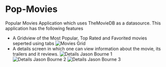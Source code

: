 # Pop-Movies
Popular Movies Application which uses TheMovieDB as a datasource. This application has the following features

- A Gridview of the Most Popular, Top Rated and Favorited movies seperted using tabs
  ![Movies Grid](https://lh3.googleusercontent.com/XWARWlteObWzh5gVs4V_Jq4IHygPkSY6YfUl3lBkgdBVkEtc6Wxv9OBVGlH53LWOvyl7nRv1TzX_HEtqEiHU2aGeVc9Ap8kE6ExnLmiXrk0ssUHF6o_6ken1VYzXbNCxW3_XXL3rfs_RW7qvdus4pfk0Z_mwsjqwpj801tEPZQUZFajVqhlQCEVta6KekjwG-OrDqTzXoU4JvfYCVUUk1kM1tyLdQXjPon8ijVGdoYzmagYiswmaJNObdVTsicAHKZXpr9isT_vTl0onAIrQeVP3V9CwOYvVR-M2OfTumJXUf8J1HPx-11d6FYImRBdMgkaK1WiVQavhxMkd40fnpqgLmLRv33RX6mCf-oDY9lDo1BPR9CgKRw-OHHmNtbKXVA25jhETFc5EJ247TFN-qbiobophojk4KjT9h1r5AHF8fpcyAf6YT_Xycy0y0bywM6QfNmF1Cr7mRDW70WUoNDCell2RMOZKxP8PLoTBGa6STMUGqbUQb76Gdw5L4r7wE3ejnI_R6jO6odWwW4Y0VXwbf7ZrOZic-LNXt5t4FxlgaatAmYRmSmFUQ25YUS3HGfhsQbRWEL1xOJ0TRZM6IgauiXO2o_ENco0WmgEIGMZGz2so=w376-h667-no "Movies Grid")
- A details screen in which one can view information about the movie, its trailers and it reviews.
  ![Details Jason Bourne 1](https://lh3.googleusercontent.com/3YayKajtYycNQQj3D8_ldS7CNoTxShugeBwzGWeQOK6-lcpdIcyH8vn0Cga_PHSLms6Dk505JPS9v_U-wA8AsIKwaR9JEYL-m2ohYZgN92ZNIF0nFX9ty-gjaYLSEmxE_ZdAwntknVYYxNHVCoo8dx7GaQ7szE0UY1pRh2jIrtAeeuXETLC65QJ32RxOm8rhVFDXjRKyaHD9falEItZ6tzww8woDultNiX7Rwkp1jBSzQlEW86Ueb1hpGnjh-VjFc_Wefst4MyzdZozB-XpSNoPp3dzBu6dP76egQyjV4tzyQ_IUI0IGNH3fWsylCiRq7Bg4xNf1KBevrDk3tSAThm298Qm-AAs6ZYPw1Y1D4nlBLF8npMpl2sUr0FLvZSCzxRBXuqlWhstOSU4v2fAKVNMX0cwI5wZw8GzSv8yveD4Dgd4XnYED1S5cHAsLem7TkLwyXO7sdxgSOe9pv3GKclnsNlU5x4qToTo_gBZjKO_q8YzW3uIOH-8OSiSCzgguTXuwdcQiU19CKzvuPDciftrFSYBMCvHrwoNNqbKeujsVCYz5DQMwwBV2tum694N11Hd_AJy90kF9gTxslPuWVSZRY06Mv4jf3yhRYsa4m6lCK0Jp=w376-h667-no)
  ![Details Jason Bourne 2](https://lh3.googleusercontent.com/VRxRXLyXV0DEb3Ay396MuNhHWCDFWWBT9Klxfy8BKuyy_zX5fcFNCUL81M09xJnP2W3EtibcRk48elnb5h2T0fHSd0DDGQxT-dVBlLQkEUb_Qzsn5kOG-SbqcH-AgLHQTgsJ1rSFd1CvHtDAP15s84C-4XJBXwJ1wGG_bjxhvKWU4QlBM-CADYqPVolG0yqHNSMXrbQ9b_PJK5FCZ3nNE8VJvVOtEQv15SQWj4EamxaGdzyfIUB-6OjK1SgeOD7UvkEhEt26Y2Ym6Mc7WB4Bo-jf__HmC2QitIht5WoD99Xv2pfT6z49QeuMwa5OpjMKzfz1tzLozLgkor3ltabagKP5xa3lZLb9qWu7178B_boGmxf794ZfLAbFbKEozL3wCo2OTvyvninYBqtUC-C8-OKCoErdJKSgV8prpDHNc3dfZ0lVISNRkMgfQ8YzJvhlCQLBHoIisBpMPHdUg9dRaTNMG5j8yHQFkx0_qO4H5BOMeHwqAud_Q4RV4ESHuYniEYeZv34b153WpHhA_X5c-q9PBl4q2hkdb-D9YtLvNN1D0G5Q6kRtRbKPlSP23XSvlZG27tY8LavxbAMdAIMgMIlSkK2xf8mIHtgpNE3iD_xlJAOp=w376-h667-no)
  ![Details Jason Bourne 3](https://lh3.googleusercontent.com/67pec9JuImx8Ixxpxrrvx5nubHS7-9YHa2aoyTvDYlSCPzdzTvpd9Szo1AREeUPwzxOCUyKcIRLB_6Uy4HGTBz6sWYV_ggo59asA59tz8b2uCr4Re5ZZHRYhlaWCTS7LrVrVdBtag1hfIvBdFQcnz28XRFhxGKvppq_qP_ps4yHyykZkMztq7JEVdW9AVCVy9zj5GEweAh5ZhtIJ7GWKKHWWjxBHeDilYKxq59amvNDH4wk1-UryKz7iUsmeCB18tZNxeNo0nfRW3_ZIikg_ZKgFA4McWl4u8C7O-s5clQidUeNpjpN37U_ht6Nry74CwuVh9TedFcnv4htFIhppV6v7Rjv8_zN475xA0lPH222aVWWDUFwSftk3_guZ-w8JDIQdFu5H7Zy7B373T4JeXzV-aQl6SM0Ta8VGA4sCDmhBCGV5mAcAqqEj4vzmLaBhUaHfguEeJDgEkouKz8qyy_a_5u0kH7v0_Q4FQqi4pgVQHUtMSjo8FSp28tuAT--3mF7t91hVZT3hk4lay-6tjDhEZ23malkNq1KAZ8ZQ899_Mdo5l9yT3ZtgF7-hrEZhChUic5OL1R9Uc2TFSZ3oX8GvXsFmTO43ONBmEQtvgPnGsW6V=w376-h667-no)
